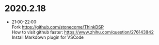 # 2020.2.18 #

- 21:00-22:00  
Fork <https://github.com/stonecome/ThinkDSP>  
How to visit github faster: <https://www.zhihu.com/question/276143842>  
Install Markdown plugin for VSCode